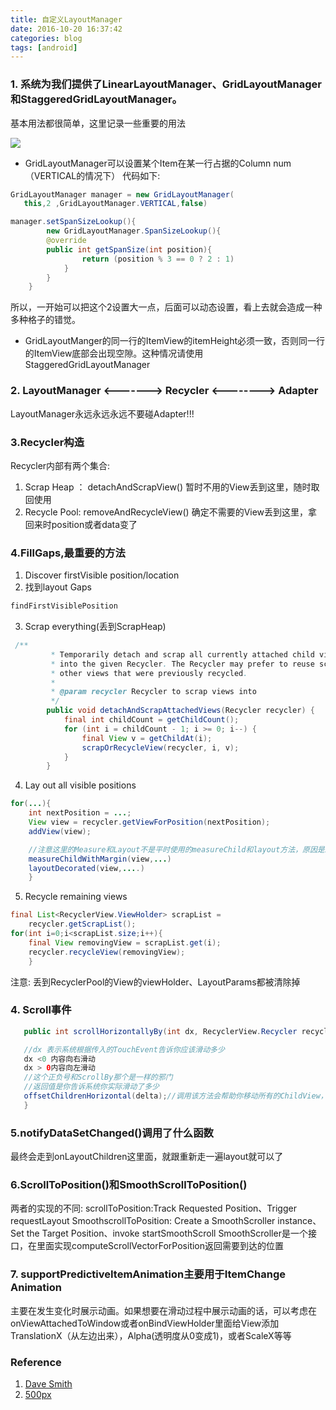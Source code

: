 ```yaml
---
title: 自定义LayoutManager
date: 2016-10-20 16:37:42
categories: blog  
tags: [android]
---
```


### 1. 系统为我们提供了LinearLayoutManager、GridLayoutManager和StaggeredGridLayoutManager。
基本用法都很简单，这里记录一些重要的用法

![](https://www.haldir66.ga/static/imgs/Googling-the-Error-Message.jpg)
<!--more-->

- GridLayoutManager可以设置某个Item在某一行占据的Column num（VERTICAL的情况下）
代码如下:
```java
GridLayoutManager manager = new GridLayoutManager(
   this,2 ,GridLayoutManager.VERTICAL,false)

manager.setSpanSizeLookup(){
        new GridLayoutManager.SpanSizeLookup(){
        @override
        public int getSpanSize(int position){
                return (position % 3 == 0 ? 2 : 1)
            }
        }
    }   
```
所以，一开始可以把这个2设置大一点，后面可以动态设置，看上去就会造成一种多种格子的错觉。

- GridLayoutManger的同一行的ItemView的itemHeight必须一致，否则同一行的ItemView底部会出现空隙。这种情况请使用StaggeredGridLayoutManager

### 2. LayoutManager <-------> Recycler <--------> Adapter
LayoutManager永远永远永远不要碰Adapter!!!

### 3.Recycler构造
Recycler内部有两个集合:
1. Scrap Heap ： detachAndScrapView() 暂时不用的View丢到这里，随时取回使用
2. Recycle Pool: removeAndRecycleView() 确定不需要的View丢到这里，拿回来时position或者data变了

### 4.FillGaps,最重要的方法
1. Discover firstVisible position/location
2. 找到layout Gaps
```java
findFirstVisiblePosition
```

3. Scrap everything(丢到ScrapHeap)
```java
 /**
         * Temporarily detach and scrap all currently attached child views. Views will be scrapped
         * into the given Recycler. The Recycler may prefer to reuse scrap views before
         * other views that were previously recycled.
         *
         * @param recycler Recycler to scrap views into
         */
        public void detachAndScrapAttachedViews(Recycler recycler) {
            final int childCount = getChildCount();
            for (int i = childCount - 1; i >= 0; i--) {
                final View v = getChildAt(i);
                scrapOrRecycleView(recycler, i, v);
            }
        }
```
4. Lay out all visible positions

```java
for(...){
    int nextPosition = ...;
    View view = recycler.getViewForPosition(nextPosition);
    addView(view);

    //注意这里的Measure和Layout不是平时使用的measureChild和layout方法，原因是ItemDecoration
    measureChildWithMargin(view,...)
    layoutDecorated(view,....)
    }
```
5. Recycle remaining views
```java
final List<RecyclerView.ViewHolder> scrapList =
    recycler.getScrapList();
for(int i=0;i<scrapList.size;i++){
    final View removingView = scrapList.get(i);
    recycler.recycleView(removingView);
    }    
```

注意: 丢到RecyclerPool的View的viewHolder、LayoutParams都被清除掉


### 4. Scroll事件
```java
   public int scrollHorizontallyBy(int dx, RecyclerView.Recycler recycler, RecyclerView.State state) {

   //dx 表示系统根据传入的TouchEvent告诉你应该滑动多少
   dx <0 内容向右滑动
   dx > 0内容向左滑动
   //这个正负号和ScrollBy那个是一样的邪门
   //返回值是你告诉系统你实际滑动了多少
   offsetChildrenHorizontal(delta);//调用该方法会帮助你移动所有的ChildView，比一个个Iterate方便多了
   }
```
### 5.notifyDataSetChanged()调用了什么函数
最终会走到onLayoutChildren这里面，就跟重新走一遍layout就可以了

### 6.ScrollToPosition()和SmoothScrollToPosition()
两者的实现的不同:
scrollToPosition:Track Requested Position、Trigger requestLayout
SmoothscrollToPosition: Create a SmoothScroller instance、Set the Target Position、invoke startSmoothScroll
SmoothScroller是一个接口，在里面实现computeScrollVectorForPosition返回需要到达的位置

### 7. supportPredictiveItemAnimation主要用于ItemChange Animation
主要在发生变化时展示动画。如果想要在滑动过程中展示动画的话，可以考虑在onViewAttachedToWindow或者onBindViewHolder里面给View添加TranslationX（从左边出来），Alpha(透明度从0变成1)，或者ScaleX等等



### Reference
1. [Dave Smith](https://github.com/devunwired/recyclerview-playground)
2. [500px](https://github.com/500px/greedo-layout-for-android.git)
